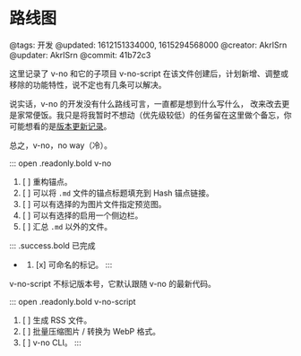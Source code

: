 # 路线图

@tags: 开发
@updated: 1612151334000, 1615294568000
@creator: AkrISrn
@updater: AkrISrn
@commit: 41b72c3

这里记录了 v-no 和它的子项目 v-no-script 在该文件创建后，计划新增、调整或移除的功能特性，说不定也有几条可以解决[](/zh/docs/some-problems.md "#")。

说实话，v-no 的开发没有什么路线可言，一直都是想到什么写什么，[](/zh/api/index.md "#") 改来改去更是家常便饭。我只是将我暂时不想动（优先级较低）的任务留在这里做个备忘，你可能想看的是[版本更新记录](/zh/releases/index.md "#")。

总之，v-no，no way（冷）。

::: open .readonly.bold v-no
1. [ ] 重构锚点。
1. [ ] 可以将 `.md` 文件的锚点标题填充到 Hash 锚点链接。
1. [ ] 可以有选择的为图片文件指定预览图。
1. [ ] 可以有选择的启用一个侧边栏。
1. [ ] 汇总 `.md` 以外的文件。

::: .success.bold 已完成
- [](/zh/releases/v1.2.7.md "#")
    1. [x] 可命名的[](/zh/docs/slice.md "#")标记。
:::

v-no-script 不标记版本号，它默认跟随 v-no 的最新代码。

::: open .readonly.bold v-no-script
1. [ ] 生成 RSS 文件。
1. [ ] 批量压缩图片 / 转换为 WebP 格式。
1. [ ] v-no CLI。
:::
